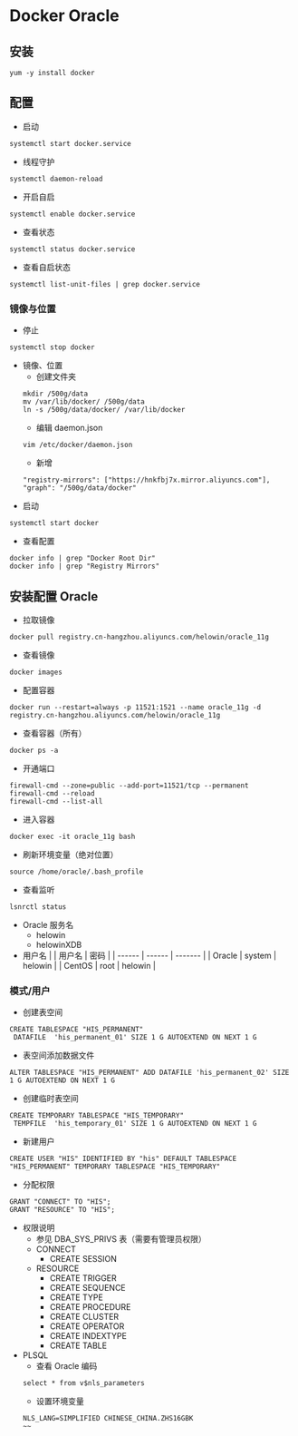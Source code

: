 # Docker Oracle

## 安装
~~~
yum -y install docker
~~~

## 配置
- 启动
~~~
systemctl start docker.service
~~~
- 线程守护
~~~
systemctl daemon-reload
~~~
- 开启自启
~~~
systemctl enable docker.service
~~~
- 查看状态
~~~
systemctl status docker.service
~~~
- 查看自启状态
~~~
systemctl list-unit-files | grep docker.service
~~~

### 镜像与位置
- 停止
~~~
systemctl stop docker
~~~
- 镜像、位置
    - 创建文件夹
    ~~~
    mkdir /500g/data
    mv /var/lib/docker/ /500g/data
    ln -s /500g/data/docker/ /var/lib/docker
    ~~~
    - 编辑 daemon.json
    ~~~
    vim /etc/docker/daemon.json
    ~~~
    - 新增
    ~~~
    "registry-mirrors": ["https://hnkfbj7x.mirror.aliyuncs.com"],
    "graph": "/500g/data/docker"
    ~~~
- 启动
~~~
systemctl start docker
~~~
- 查看配置
~~~
docker info | grep "Docker Root Dir"
docker info | grep "Registry Mirrors"
~~~

## 安装配置 Oracle
- 拉取镜像
~~~
docker pull registry.cn-hangzhou.aliyuncs.com/helowin/oracle_11g
~~~
- 查看镜像
~~~
docker images
~~~
- 配置容器
~~~
docker run --restart=always -p 11521:1521 --name oracle_11g -d registry.cn-hangzhou.aliyuncs.com/helowin/oracle_11g
~~~
- 查看容器（所有）
~~~
docker ps -a
~~~
- 开通端口
~~~
firewall-cmd --zone=public --add-port=11521/tcp --permanent
firewall-cmd --reload
firewall-cmd --list-all
~~~
- 进入容器
~~~
docker exec -it oracle_11g bash
~~~
- 刷新环境变量（绝对位置）
~~~
source /home/oracle/.bash_profile
~~~
- 查看监听
~~~
lsnrctl status
~~~
- Oracle 服务名
    - helowin
    - helowinXDB
- 用户名
|        | 用户名 | 密码  |
| ------ | ------ | ------- |
| Oracle | system | helowin |
| CentOS | root   | helowin |

### 模式/用户
- 创建表空间
~~~
CREATE TABLESPACE "HIS_PERMANENT"
 DATAFILE  'his_permanent_01' SIZE 1 G AUTOEXTEND ON NEXT 1 G
~~~
- 表空间添加数据文件
~~~
ALTER TABLESPACE "HIS_PERMANENT" ADD DATAFILE 'his_permanent_02' SIZE 1 G AUTOEXTEND ON NEXT 1 G
~~~
- 创建临时表空间
~~~
CREATE TEMPORARY TABLESPACE "HIS_TEMPORARY"
 TEMPFILE  'his_temporary_01' SIZE 1 G AUTOEXTEND ON NEXT 1 G
~~~
- 新建用户
~~~
CREATE USER "HIS" IDENTIFIED BY "his" DEFAULT TABLESPACE "HIS_PERMANENT" TEMPORARY TABLESPACE "HIS_TEMPORARY"
~~~
- 分配权限
~~~
GRANT "CONNECT" TO "HIS";
GRANT "RESOURCE" TO "HIS";
~~~
- 权限说明
    - 参见 DBA_SYS_PRIVS 表（需要有管理员权限）
    - CONNECT
        - CREATE SESSION
    - RESOURCE
        - CREATE TRIGGER
        - CREATE SEQUENCE
        - CREATE TYPE
        - CREATE PROCEDURE
        - CREATE CLUSTER
        - CREATE OPERATOR
        - CREATE INDEXTYPE
        - CREATE TABLE
- PLSQL
    - 查看 Oracle 编码
    ~~~
    select * from v$nls_parameters
    ~~~
    - 设置环境变量
    ~~~
    NLS_LANG=SIMPLIFIED CHINESE_CHINA.ZHS16GBK
    ~~
